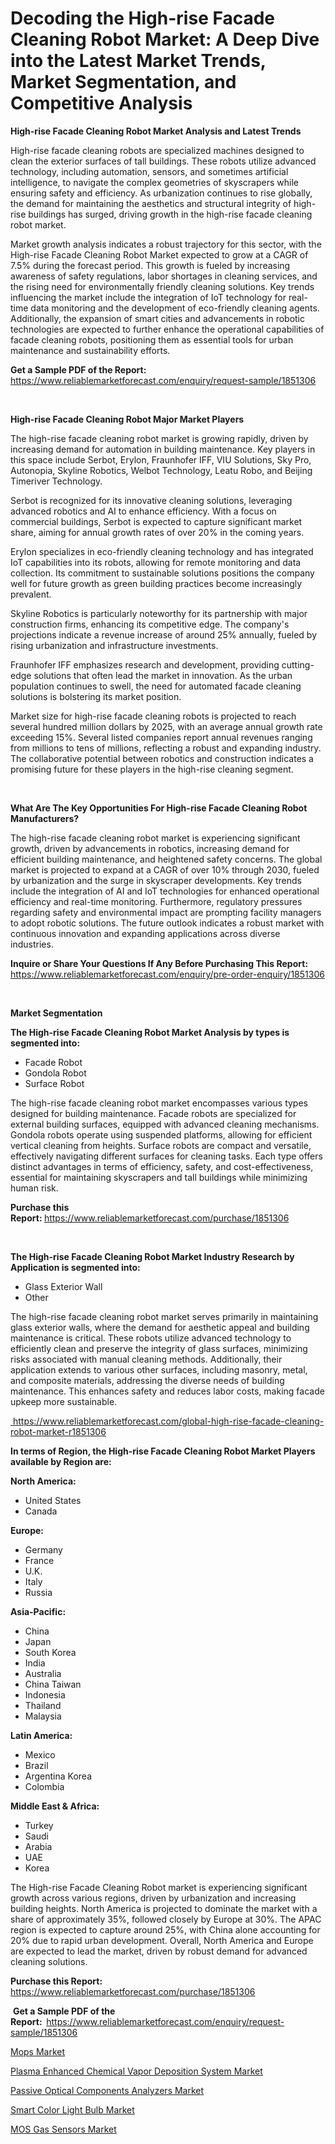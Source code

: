 <p><h1>Decoding the High-rise Facade Cleaning Robot Market: A Deep Dive into the Latest Market Trends, Market Segmentation, and Competitive Analysis</h1></p><p><strong>High-rise Facade Cleaning Robot Market Analysis and Latest Trends</strong></p>
<p><p>High-rise facade cleaning robots are specialized machines designed to clean the exterior surfaces of tall buildings. These robots utilize advanced technology, including automation, sensors, and sometimes artificial intelligence, to navigate the complex geometries of skyscrapers while ensuring safety and efficiency. As urbanization continues to rise globally, the demand for maintaining the aesthetics and structural integrity of high-rise buildings has surged, driving growth in the high-rise facade cleaning robot market.</p><p>Market growth analysis indicates a robust trajectory for this sector, with the High-rise Facade Cleaning Robot Market expected to grow at a CAGR of 7.5% during the forecast period. This growth is fueled by increasing awareness of safety regulations, labor shortages in cleaning services, and the rising need for environmentally friendly cleaning solutions. Key trends influencing the market include the integration of IoT technology for real-time data monitoring and the development of eco-friendly cleaning agents. Additionally, the expansion of smart cities and advancements in robotic technologies are expected to further enhance the operational capabilities of facade cleaning robots, positioning them as essential tools for urban maintenance and sustainability efforts.</p></p>
<p><strong>Get a Sample PDF of the Report:&nbsp;</strong> <a href="https://www.reliablemarketforecast.com/enquiry/request-sample/1851306?utm_campaign=1609&utm_medium=2&utm_source=Github&utm_content=ia&utm_term=18102024&utm_id=high-rise-facade-cleaning-robot">https://www.reliablemarketforecast.com/enquiry/request-sample/1851306</a></p>
<p>&nbsp;</p>
<p><strong>High-rise Facade Cleaning Robot Major Market Players</strong></p>
<p><p>The high-rise facade cleaning robot market is growing rapidly, driven by increasing demand for automation in building maintenance. Key players in this space include Serbot, Erylon, Fraunhofer IFF, VIU Solutions, Sky Pro, Autonopia, Skyline Robotics, Welbot Technology, Leatu Robo, and Beijing Timeriver Technology.</p><p>Serbot is recognized for its innovative cleaning solutions, leveraging advanced robotics and AI to enhance efficiency. With a focus on commercial buildings, Serbot is expected to capture significant market share, aiming for annual growth rates of over 20% in the coming years.</p><p>Erylon specializes in eco-friendly cleaning technology and has integrated IoT capabilities into its robots, allowing for remote monitoring and data collection. Its commitment to sustainable solutions positions the company well for future growth as green building practices become increasingly prevalent.</p><p>Skyline Robotics is particularly noteworthy for its partnership with major construction firms, enhancing its competitive edge. The company's projections indicate a revenue increase of around 25% annually, fueled by rising urbanization and infrastructure investments.</p><p>Fraunhofer IFF emphasizes research and development, providing cutting-edge solutions that often lead the market in innovation. As the urban population continues to swell, the need for automated facade cleaning solutions is bolstering its market position.</p><p>Market size for high-rise facade cleaning robots is projected to reach several hundred million dollars by 2025, with an average annual growth rate exceeding 15%. Several listed companies report annual revenues ranging from millions to tens of millions, reflecting a robust and expanding industry. The collaborative potential between robotics and construction indicates a promising future for these players in the high-rise cleaning segment.</p></p>
<p>&nbsp;</p>
<p><strong>What Are The Key Opportunities For High-rise Facade Cleaning Robot Manufacturers?</strong></p>
<p><p>The high-rise facade cleaning robot market is experiencing significant growth, driven by advancements in robotics, increasing demand for efficient building maintenance, and heightened safety concerns. The global market is projected to expand at a CAGR of over 10% through 2030, fueled by urbanization and the surge in skyscraper developments. Key trends include the integration of AI and IoT technologies for enhanced operational efficiency and real-time monitoring. Furthermore, regulatory pressures regarding safety and environmental impact are prompting facility managers to adopt robotic solutions. The future outlook indicates a robust market with continuous innovation and expanding applications across diverse industries.</p></p>
<p><strong>Inquire or Share Your Questions If Any Before Purchasing This Report:</strong> <a href="https://www.reliablemarketforecast.com/enquiry/pre-order-enquiry/1851306?utm_campaign=1609&utm_medium=2&utm_source=Github&utm_content=ia&utm_term=18102024&utm_id=high-rise-facade-cleaning-robot">https://www.reliablemarketforecast.com/enquiry/pre-order-enquiry/1851306</a></p>
<p>&nbsp;</p>
<p><strong>Market Segmentation</strong></p>
<p><strong>The High-rise Facade Cleaning Robot Market Analysis by types is segmented into:</strong></p>
<p><ul><li>Facade Robot</li><li>Gondola Robot</li><li>Surface Robot</li></ul></p>
<p><p>The high-rise facade cleaning robot market encompasses various types designed for building maintenance. Facade robots are specialized for external building surfaces, equipped with advanced cleaning mechanisms. Gondola robots operate using suspended platforms, allowing for efficient vertical cleaning from heights. Surface robots are compact and versatile, effectively navigating different surfaces for cleaning tasks. Each type offers distinct advantages in terms of efficiency, safety, and cost-effectiveness, essential for maintaining skyscrapers and tall buildings while minimizing human risk.</p></p>
<p><strong>Purchase this Report:&nbsp;</strong><a href="https://www.reliablemarketforecast.com/purchase/1851306?utm_campaign=1609&utm_medium=2&utm_source=Github&utm_content=ia&utm_term=18102024&utm_id=high-rise-facade-cleaning-robot">https://www.reliablemarketforecast.com/purchase/1851306</a></p>
<p>&nbsp;</p>
<p><strong>The High-rise Facade Cleaning Robot Market Industry Research by Application is segmented into:</strong></p>
<p><ul><li>Glass Exterior Wall</li><li>Other</li></ul></p>
<p><p>The high-rise facade cleaning robot market serves primarily in maintaining glass exterior walls, where the demand for aesthetic appeal and building maintenance is critical. These robots utilize advanced technology to efficiently clean and preserve the integrity of glass surfaces, minimizing risks associated with manual cleaning methods. Additionally, their application extends to various other surfaces, including masonry, metal, and composite materials, addressing the diverse needs of building maintenance. This enhances safety and reduces labor costs, making facade upkeep more sustainable.</p></p>
<p><a href="https://www.reliablemarketforecast.com/global-high-rise-facade-cleaning-robot-market-r1851306?utm_campaign=1609&utm_medium=2&utm_source=Github&utm_content=ia&utm_term=18102024&utm_id=high-rise-facade-cleaning-robot">&nbsp;https://www.reliablemarketforecast.com/global-high-rise-facade-cleaning-robot-market-r1851306</a></p>
<p><strong>In terms of Region, the High-rise Facade Cleaning Robot Market Players available by Region are:</strong></p>
<p>
    <p> <strong> North America: </strong>
        <ul>
            <li>United States</li>
            <li>Canada</li>
        </ul>
        </p> 
    <p> <strong> Europe: </strong>
        <ul>
            <li>Germany</li>
            <li>France</li>
            <li>U.K.</li>
            <li>Italy</li>
            <li>Russia</li>
        </ul>
        </p> 
    <p> <strong> Asia-Pacific: </strong>
        <ul>
            <li>China</li>
            <li>Japan</li>
            <li>South Korea</li>
            <li>India</li>
            <li>Australia</li>
            <li>China Taiwan</li>
            <li>Indonesia</li>
            <li>Thailand</li>
            <li>Malaysia</li>
        </ul>
        </p> 
    <p> <strong> Latin America: </strong>
        <ul>
            <li>Mexico</li>
            <li>Brazil</li>
            <li>Argentina Korea</li>
            <li>Colombia</li>
        </ul>
        </p> 
    <p> <strong> Middle East & Africa: </strong>
        <ul>
            <li>Turkey</li>
            <li>Saudi</li>
            <li>Arabia</li>
            <li>UAE</li>
            <li>Korea</li>
        </ul>
    </p>
    </p>
<p><p>The High-rise Facade Cleaning Robot market is experiencing significant growth across various regions, driven by urbanization and increasing building heights. North America is projected to dominate the market with a share of approximately 35%, followed closely by Europe at 30%. The APAC region is expected to capture around 25%, with China alone accounting for 20% due to rapid urban development. Overall, North America and Europe are expected to lead the market, driven by robust demand for advanced cleaning solutions.</p></p>
<p><strong>Purchase this Report: </strong><a href="https://www.reliablemarketforecast.com/purchase/1851306?utm_campaign=1609&utm_medium=2&utm_source=Github&utm_content=ia&utm_term=18102024&utm_id=high-rise-facade-cleaning-robot">https://www.reliablemarketforecast.com/purchase/1851306</a></p>
<p>&nbsp;<strong>Get a Sample PDF of the Report:&nbsp;&nbsp;</strong><a href="https://www.reliablemarketforecast.com/enquiry/request-sample/1851306?utm_campaign=1609&utm_medium=2&utm_source=Github&utm_content=ia&utm_term=18102024&utm_id=high-rise-facade-cleaning-robot">https://www.reliablemarketforecast.com/enquiry/request-sample/1851306</a></p>
<p><strong></strong></p>
<p><p><a href="https://www.linkedin.com/pulse/global-mops-market-sector2024-2031-metrics-strategic-faede?utm_campaign=1609&utm_medium=2&utm_source=Github&utm_content=ia&utm_term=18102024&utm_id=high-rise-facade-cleaning-robot">Mops Market</a></p><p><a href="https://issuu.com/reportprime-2/docs/plasma-enhanced-chemical-vapor-depo_fb824400c56aa6?utm_campaign=1609&utm_medium=2&utm_source=Github&utm_content=ia&utm_term=18102024&utm_id=high-rise-facade-cleaning-robot">Plasma Enhanced Chemical Vapor Deposition System Market</a></p><p><a href="https://github.com/NasrinKhan99/Market-Research-Report-List-1/blob/main/passive-optical-components-analyzers-market.md?utm_campaign=1609&utm_medium=2&utm_source=Github&utm_content=ia&utm_term=18102024&utm_id=high-rise-facade-cleaning-robot">Passive Optical Components Analyzers Market</a></p><p><a href="https://www.linkedin.com/pulse/global-smart-color-light-bulb-market-trends-innovations-fiure?utm_campaign=1609&utm_medium=2&utm_source=Github&utm_content=ia&utm_term=18102024&utm_id=high-rise-facade-cleaning-robot">Smart Color Light Bulb Market</a></p><p><a href="https://www.linkedin.com/pulse/mos-gas-sensors-market-global-trends-forecast-2024-zfmxc?utm_campaign=1609&utm_medium=2&utm_source=Github&utm_content=ia&utm_term=18102024&utm_id=high-rise-facade-cleaning-robot">MOS Gas Sensors Market</a></p></p>